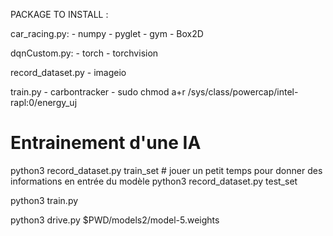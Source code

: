 PACKAGE TO INSTALL :

car_racing.py:
	- numpy
	- pyglet
	- gym
	- Box2D
	
dqnCustom.py:
	- torch
	- torchvision

record_dataset.py
	- imageio

train.py
	- carbontracker
	- sudo chmod a+r /sys/class/powercap/intel-rapl:0/energy_uj



# Entrainement d'une IA
python3 record_dataset.py train_set # jouer un petit temps pour donner des informations en entrée du modèle
python3 record_dataset.py test_set  

python3 train.py

python3 drive.py $PWD/models2/model-5.weights


